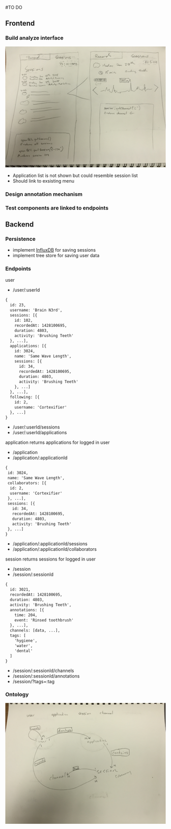 #TO DO
## Frontend
### Build analyze interface
![alt text](https://raw.githubusercontent.com/mvanlonden/openBrain-client/master/docs/images/2015-02-22%2001.07.13.jpg "Interface Sketch")
- Application list is not shown but could resemble session list
- Should link to exsisting menu

### Design annotation mechanism

### Test components are linked to endpoints


## Backend
### Persistence
- implement [InfluxDB](http://influxdb.com/) for saving sessions
- implement tree store for saving user data

### Endpoints
user
- /user/:userId
```
{
  id: 23,
  username: 'Brain N3rd',
  sessions: [{
    id: 102,
    recordedAt: 1428100695,
    duration: 4803,
    activity: 'Brushing Teeth'
  }, ...],
  applications: [{
    id: 3024,
    name: 'Same Wave Length',
    sessions: [{
      id: 34,
      recordedAt: 1428100695,
      duration: 4803,
      activity: 'Brushing Teeth'
    }, ...]
  }, ...],
  following: [{
    id: 2,
    username: 'Cortexifier'
  }, ...]
}
```
- /user/:userId/sessions
- /user/:userId/applications

application
returns applications for logged in user
- /application 
- /application/:applicationId
```
{
 id: 3024,
 name: 'Same Wave Length',
 collaborators: [{
  id: 2,
  username: 'Cortexifier'
 }, ...], 
 sessions: [{
   id: 34,
   recordedAt: 1428100695,
   duration: 4803,
   activity: 'Brushing Teeth'
 }, ...]
}
```
- /application/:applicationId/sessions
- /application/:applicationId/collaborators

session
returns sessions for logged in user
- /session
- /session/:sessionId
```
{
  id: 3021,
  recordedAt: 1428100695,
  duration: 4803,
  activity: 'Brushing Teeth',
  annotations: [{
    time: 204,
    event: 'Rinsed toothbrush'
  }, ...],
  channels: [data, ...],
  tags: [
    'hygiene',
    'water',
    'dental'
  ]
}
```

- /session/:sessionId/channels
- /session/:sessionId/annotations
- /session/?tags=:tag

### Ontology
![alt text](https://raw.githubusercontent.com/mvanlonden/openBrain-client/master/docs/images/2015-02-22%2001.07.08.jpg "Ontology")
